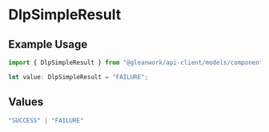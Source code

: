 # DlpSimpleResult

## Example Usage

```typescript
import { DlpSimpleResult } from "@gleanwork/api-client/models/components";

let value: DlpSimpleResult = "FAILURE";
```

## Values

```typescript
"SUCCESS" | "FAILURE"
```